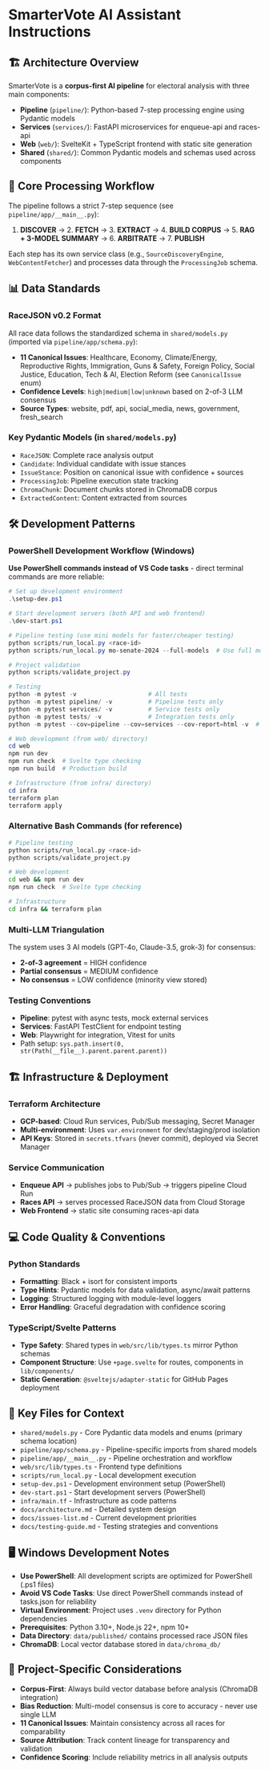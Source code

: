 # SmarterVote AI Assistant Instructions

## 🏗️ Architecture Overview

SmarterVote is a **corpus-first AI pipeline** for electoral analysis with three main components:
- **Pipeline** (`pipeline/`): Python-based 7-step processing engine using Pydantic models
- **Services** (`services/`): FastAPI microservices for enqueue-api and races-api
- **Web** (`web/`): SvelteKit + TypeScript frontend with static site generation
- **Shared** (`shared/`): Common Pydantic models and schemas used across components

## 🔄 Core Processing Workflow

The pipeline follows a strict 7-step sequence (see `pipeline/app/__main__.py`):
1. **DISCOVER** → 2. **FETCH** → 3. **EXTRACT** → 4. **BUILD CORPUS** → 5. **RAG + 3-MODEL SUMMARY** → 6. **ARBITRATE** → 7. **PUBLISH**

Each step has its own service class (e.g., `SourceDiscoveryEngine`, `WebContentFetcher`) and processes data through the `ProcessingJob` schema.

## 📊 Data Standards

### RaceJSON v0.2 Format
All race data follows the standardized schema in `shared/models.py` (imported via `pipeline/app/schema.py`):
- **11 Canonical Issues**: Healthcare, Economy, Climate/Energy, Reproductive Rights, Immigration, Guns & Safety, Foreign Policy, Social Justice, Education, Tech & AI, Election Reform (see `CanonicalIssue` enum)
- **Confidence Levels**: `high|medium|low|unknown` based on 2-of-3 LLM consensus
- **Source Types**: website, pdf, api, social_media, news, government, fresh_search

### Key Pydantic Models (in `shared/models.py`)
- `RaceJSON`: Complete race analysis output
- `Candidate`: Individual candidate with issue stances
- `IssueStance`: Position on canonical issue with confidence + sources
- `ProcessingJob`: Pipeline execution state tracking
- `ChromaChunk`: Document chunks stored in ChromaDB corpus
- `ExtractedContent`: Content extracted from sources

## 🛠️ Development Patterns

### PowerShell Development Workflow (Windows)
**Use PowerShell commands instead of VS Code tasks** - direct terminal commands are more reliable:

```powershell
# Set up development environment
.\setup-dev.ps1

# Start development servers (both API and web frontend)
.\dev-start.ps1

# Pipeline testing (use mini models for faster/cheaper testing)
python scripts/run_local.py <race-id>
python scripts/run_local.py mo-senate-2024 --full-models  # Use full models

# Project validation
python scripts/validate_project.py

# Testing
python -m pytest -v                    # All tests
python -m pytest pipeline/ -v          # Pipeline tests only
python -m pytest services/ -v          # Service tests only
python -m pytest tests/ -v             # Integration tests only
python -m pytest --cov=pipeline --cov=services --cov-report=html -v  # With coverage

# Web development (from web/ directory)
cd web
npm run dev
npm run check  # Svelte type checking
npm run build  # Production build

# Infrastructure (from infra/ directory)
cd infra
terraform plan
terraform apply
```

### Alternative Bash Commands (for reference)
```bash
# Pipeline testing
python scripts/run_local.py <race-id>
python scripts/validate_project.py

# Web development
cd web && npm run dev
npm run check  # Svelte type checking

# Infrastructure
cd infra && terraform plan
```

### Multi-LLM Triangulation
The system uses 3 AI models (GPT-4o, Claude-3.5, grok-3) for consensus:
- **2-of-3 agreement** = HIGH confidence
- **Partial consensus** = MEDIUM confidence
- **No consensus** = LOW confidence (minority view stored)

### Testing Conventions
- **Pipeline**: pytest with async tests, mock external services
- **Services**: FastAPI TestClient for endpoint testing
- **Web**: Playwright for integration, Vitest for units
- Path setup: `sys.path.insert(0, str(Path(__file__).parent.parent.parent))`

## 🏗️ Infrastructure & Deployment

### Terraform Architecture
- **GCP-based**: Cloud Run services, Pub/Sub messaging, Secret Manager
- **Multi-environment**: Uses `var.environment` for dev/staging/prod isolation
- **API Keys**: Stored in `secrets.tfvars` (never commit), deployed via Secret Manager

### Service Communication
- **Enqueue API** → publishes jobs to Pub/Sub → triggers pipeline Cloud Run
- **Races API** → serves processed RaceJSON data from Cloud Storage
- **Web Frontend** → static site consuming races-api data

## 💻 Code Quality & Conventions

### Python Standards
- **Formatting**: Black + isort for consistent imports
- **Type Hints**: Pydantic models for data validation, async/await patterns
- **Logging**: Structured logging with module-level loggers
- **Error Handling**: Graceful degradation with confidence scoring

### TypeScript/Svelte Patterns
- **Type Safety**: Shared types in `web/src/lib/types.ts` mirror Python schemas
- **Component Structure**: Use `+page.svelte` for routes, components in `lib/components/`
- **Static Generation**: `@sveltejs/adapter-static` for GitHub Pages deployment

## 📂 Key Files for Context

- `shared/models.py` - Core Pydantic data models and enums (primary schema location)
- `pipeline/app/schema.py` - Pipeline-specific imports from shared models
- `pipeline/app/__main__.py` - Pipeline orchestration and workflow
- `web/src/lib/types.ts` - Frontend type definitions
- `scripts/run_local.py` - Local development execution
- `setup-dev.ps1` - Development environment setup (PowerShell)
- `dev-start.ps1` - Start development servers (PowerShell)
- `infra/main.tf` - Infrastructure as code patterns
- `docs/architecture.md` - Detailed system design
- `docs/issues-list.md` - Current development priorities
- `docs/testing-guide.md` - Testing strategies and conventions

## 🖥️ Windows Development Notes

- **Use PowerShell**: All development scripts are optimized for PowerShell (.ps1 files)
- **Avoid VS Code Tasks**: Use direct PowerShell commands instead of tasks.json for reliability
- **Virtual Environment**: Project uses `.venv` directory for Python dependencies
- **Prerequisites**: Python 3.10+, Node.js 22+, npm 10+
- **Data Directory**: `data/published/` contains processed race JSON files
- **ChromaDB**: Local vector database stored in `data/chroma_db/`

## 🎯 Project-Specific Considerations

- **Corpus-First**: Always build vector database before analysis (ChromaDB integration)
- **Bias Reduction**: Multi-model consensus is core to accuracy - never use single LLM
- **11 Canonical Issues**: Maintain consistency across all races for comparability
- **Source Attribution**: Track content lineage for transparency and validation
- **Confidence Scoring**: Include reliability metrics in all analysis outputs
